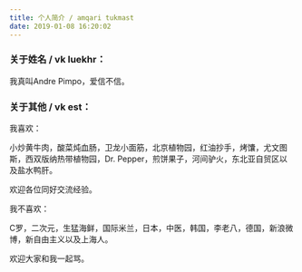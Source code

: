 ```yaml
---
title: 个人简介 / amqari tukmast
date: 2019-01-08 16:20:02
---
```


### 关于姓名 / vk luekhr：

我真叫Andre Pimpo，爱信不信。

### 关于其他 / vk est：

我喜欢：

小炒黄牛肉，酸菜炖血肠，卫龙小面筋，北京植物园，红油抄手，烤馕，尤文图斯，西双版纳热带植物园，Dr. Pepper，煎饼果子，河间驴火，东北亚自贸区以及盐水鸭肝。

欢迎各位同好交流经验。

我不喜欢：

C罗，二次元，生猛海鲜，国际米兰，日本，中医，韩国，李老八，德国，新浪微博，新自由主义以及上海人。

欢迎大家和我一起骂。

